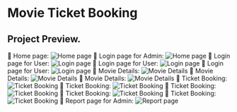 # Movie Ticket Booking


Project Preview.
---------------------------------------------------------------------
:pushpin: Home page:
![ Home page](https://github.com/fatemazohor/MovieTicket_Angular_jsondb/blob/main/screenshot/Screenshot_16.png)
:pushpin: Login page for Admin:
![ Home page](https://github.com/fatemazohor/MovieTicket_Angular_jsondb/blob/main/screenshot/Screenshot_17.png)
:pushpin: Login page for User:
![ Login page](https://github.com/fatemazohor/MovieTicket_Angular_jsondb/blob/main/screenshot/Screenshot_18.png)
:pushpin: Login page for User:
![ Login page](https://github.com/fatemazohor/MovieTicket_Angular_jsondb/blob/main/screenshot/Screenshot_19.png)
:pushpin: Login page for User:
![ Login page](https://github.com/fatemazohor/MovieTicket_Angular_jsondb/blob/main/screenshot/Screenshot_20.png)
:pushpin: Movie Details:
![ Movie Details](https://github.com/fatemazohor/MovieTicket_Angular_jsondb/blob/main/screenshot/Screenshot_21.png)
:pushpin: Movie Details:
![ Movie Details](https://github.com/fatemazohor/MovieTicket_Angular_jsondb/blob/main/screenshot/Screenshot_22.png)
:pushpin: Movie Details:
![ Movie Details](https://github.com/fatemazohor/MovieTicket_Angular_jsondb/blob/main/screenshot/Screenshot_23.png)
:pushpin: Ticket Booking:
![ Ticket Booking](https://github.com/fatemazohor/MovieTicket_Angular_jsondb/blob/main/screenshot/Screenshot_24.png)
:pushpin: Ticket Booking:
![ Ticket Booking](https://github.com/fatemazohor/MovieTicket_Angular_jsondb/blob/main/screenshot/Screenshot_25.png)
:pushpin: Ticket Booking:
![ Ticket Booking](https://github.com/fatemazohor/MovieTicket_Angular_jsondb/blob/main/screenshot/Screenshot_26.png)
:pushpin: Ticket Booking:
![ Ticket Booking](https://github.com/fatemazohor/MovieTicket_Angular_jsondb/blob/main/screenshot/Screenshot_27.png)
:pushpin: Ticket Booking:
![ Ticket Booking](https://github.com/fatemazohor/MovieTicket_Angular_jsondb/blob/main/screenshot/Screenshot_28.png)
:pushpin: Report page for Admin:
![ Report page](https://github.com/fatemazohor/MovieTicket_Angular_jsondb/blob/main/screenshot/Screenshot_29.png)
